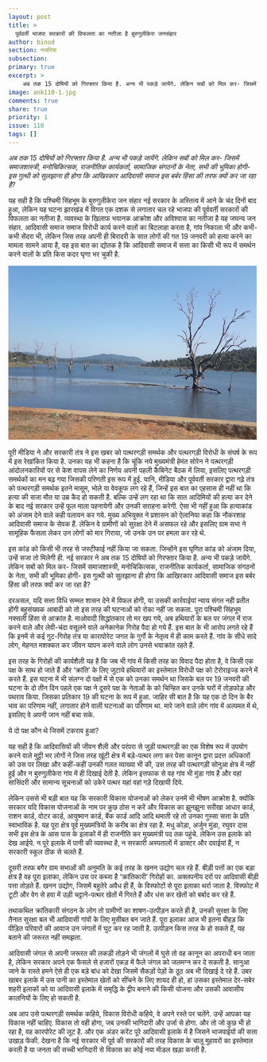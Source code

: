 ```yaml
---
layout: post
title: >
  पूर्ववर्ती भाजपा सरकारों की विफलता का नतीजा है बुरुगुलीकेरा जनसंहार
author: binod
section: नजरिया
subsection:
primary: true
excerpt: >
    अब तक 15 दोषियों को गिरफ्तार किया है. अन्य भी पकड़े जायेंगे. लेकिन सबों को मिल कर- जिसमें समाजशास्त्री, मनोचिकित्सक, राजनीतिक कार्यकर्ता, सामाजिक संगठनों के नेता, सभी की भूमिका होगी- इस गुत्थी को सुलझाना ही होगा कि आखिरकार आदिवासी समाज इस बर्बर हिंसा की तरफ क्यों कर जा रहा है?
image: ank110-1.jpg
comments: true
share: true
priority: 1
issue: 110
tags: []
---
```


*अब तक 15 दोषियों को गिरफ्तार किया है. अन्य भी पकड़े जायेंगे. लेकिन सबों को मिल कर- जिसमें समाजशास्त्री, मनोचिकित्सक, राजनीतिक कार्यकर्ता, सामाजिक संगठनों के नेता, सभी की भूमिका होगी- इस गुत्थी को सुलझाना ही होगा कि आखिरकार आदिवासी समाज इस बर्बर हिंसा की तरफ क्यों कर जा रहा है?*

यह सही है कि पश्चिमी सिंहभूम के बुरुगुलीकेरा जन संहार नई सरकार के अस्तित्व में आने के चंद दिनों बाद हुआ, लेकिन यह घटना झारखंड में विगत एक दशक से लगातार चल रहे भाजपा की पूर्ववर्ती सरकारों की विफलता का नतीजा है. व्यवस्था के खिलाफ भयानक आक्रोश और अविश्वास का नतीजा है यह जघन्य जन संहार. आदिवासी समाज समाज विरोधी कार्य करने वालों का बिटलाहा करता है, गांव निकाला भी और कभी-कभी सेंदरा भी, लेकिन जिस तरह अपनी ही बिरादरी के सात लोगों की गत 19 जनवरी को हत्या करने का मामला सामने आया है, वह इस बात का द्योतक है कि आदिवासी समाज में सत्ता का किसी भी रूप में समर्थन करने वालों के प्रति किस कदर घृणा भर चुकी है.

![](/static/news_images/ank110-1-2.jpg)

पूरी मीडिया ने और सरकारी तंत्र ने इस खबर को पत्थरगड़ी समर्थक और पत्थरगड़ी विरोधी के संघर्ष के रूप में इस रेखांकित किया है. उनका यह भी कहना है कि चूंकि नये मुख्यमंत्री हेमंत सोरेन ने पत्थरगड़ी आंदोलनकारियों पर से केश वापस लेने का निर्णय अपनी पहली कैबिनेट बैठक में लिया, इसलिए पत्थरगड़ी समर्थकों का मन बढ़ गया जिसकी परिणती इस रूप में हुई.
यानि, मीडिया और पूर्ववर्ती सरकार द्वारा गढ़े तंत्र को पत्थरगड़ी समर्थक इतने मासूम, भोले या वेवकूफ लग रहे हैं, जिन्हें इस बात का एहसास ही नहीं था कि हत्या की सजा मौत या उम्र कैद हो सकती है. बल्कि उन्हें लग रहा था कि सात आदिमियों की हत्या कर देने के बाद नई सरकार उन्हें फूल माला पहनायेगी और उनकी सराहना करेगी. ऐसा भी नहीं हुआ कि हत्याकांड को अंजाम देने वाले कही पलायन कर गये. मुख्य अभियुक्त ने प्रशासन को ऐलानिया कहा कि नौकरशाह आदिवासी समाज के सेवक हैं. लेकिन वे ग्रामीणों को सुरक्षा देने में असफल रहे और इसलिए ग्राम सभा ने सामूहिक फैसला लेकर उन लोगों को मार गिराया, जो उनके उन पर हमला कर रहे थे.

इस कांड को किसी भी तरह से जस्टीफाई नहीं किया जा सकता. जिन्होंने इस घृणित कांड को अंजाम दिया, उन्हें सजा तो मिलेगी ही. नई सरकार ने अब तक 15 दोषियों को गिरफ्तार किया है. अन्य भी पकड़े जायेंगे. लेकिन सबों को मिल कर- जिसमें समाजशास्त्री, मनोचिकित्सक, राजनीतिक कार्यकर्ता, सामाजिक संगठनों के नेता, सभी की भूमिका होगी- इस गुत्थी को सुलझाना ही होगा कि आखिरकार आदिवासी समाज इस बर्बर हिंसा की तरफ क्यों कर जा रहा है?

दरअसल, यदि सत्ता विधि सम्मत शासन देने में विफल होगी, या उसकी कार्रवाईयां न्याय संगत नही प्रतीत होंगी बहुसंख्यक आबादी को तो इस तरह की घटनाओं को रोका नहीं जा सकता. पूरा पश्चिमी सिंहभूम नक्सली हिंसा से आक्रांत है. माओवादी सिद्धांतकार तो मर खप गये, अब हथियारों के बल पर जंगल में राज करने वाले और लेवी-चंदा वसूलने वाले अनेकानेक गिरोह पैदा हो गये हैं. इस बात के भी आरोप लगते रहे हैं कि इनमें से कई गुट-गिरोह तंत्र या कारापोरेट जगत के गुर्गो के नेतृत्व में ही काम करते हैं. गांव के सीधे सादे लोग, मेहनत मशक्कत कर जीवन यापन करने वाले लोग उनसे भयाक्रांत रहते हैं.

इस तरह के गिरोहों की कार्यशैली यह है कि जब भी गांव में किसी तरह का विवाद पैदा होता है, वे किसी एक पक्ष के साथ हो जाते हैं और ‘क्रांति’ के लिए जुटाये हथियारों का इस्तेमाल विरोधी पक्ष को टेरोराइज्ड करने में करते हैं. इस घटना में भी संलग्न दो पक्षों में से एक को उनका समर्थन था जिसके बल पर 19 जनवरी की घटना के दो तीन दिन पहले एक पक्ष ने दूसरे पक्ष के नेताओं के को चिन्हित कर उनके घरों में तोड़फोड़ और पथराव किया. जिसका प्रतिकार 19 की घटना के रूप में हुआ. जाहिर सी बात है कि यह एक  दो दिन के बैर भाव का परिणाम नहीं, लगातार होने वाली घटनाओं का परिणाम था. मारे जाने वाले लोग गांव में अल्पमत में थे, इसलिए वे अपनी जान नहीं बचा सके.

ये दो पक्ष कौन थे जिसमें टकराव हुआ?

यह सही है कि आदिवासियों की जीवन शैली और परंपरा से जुड़ी पत्थरगड़ी का एक विशेष रूप में उपयोग करने वाले मुट्ठी भर लोगों ने जिस तरह खूंटी क्षेत्र में बड़े-पत्थर लगा कर पेसा कानून द्वारा प्रदत्त अधिकारों को उस पर लिखा और कहीं-कहीं उनकी गलत व्याख्या भी की, उस तरह की पत्थरगड़ी सोनुआ क्षेत्र में नहीं हुई और न बुरुगुलीकेरा गांव में ही दिखाई देती है. लेकिन इत्तफाक से वह गांव भी मुंडा गांव है और वहां सासिंदरी और सामान्य सूचनाओं को उकेरे पत्थर यहां वहां गड़े दिखायी दिये.

लेकिन उससे भी बड़ी बात यह कि सरकारी विकास योजनाओं को लेकर उनमें भी भीषण आक्रोश है. क्योंकि सरकार यदि विकास योजनाओं के नाम पर कुछ ठोस न करें और विकास का झुनझुना सरीखा आधार कार्ड, राशन कार्ड, वोटर कार्ड, आयुष्मान कार्ड, बैंक कार्ड आदि आदि थमाती रहे तो उनका गुस्सा सत्ता के प्रति स्वाभाविक है.
यह पूरा क्षेत्र पूर्व मुख्यमंत्रियों के करीब का क्षेत्र रहा है. मधु कोड़ा, अर्जुन मुंडा, रघुवर दास सभी इस क्षेत्र के आस पास के इलाकों में ही राजनीति कर मुख्यमंत्री पद तक पहुंचे. लेकिन उस इलाके को देख आईये. न पूरे इलाके में पानी की व्यवस्था है, न सरकारी अस्पतालों में डाक्टर और दवाईयां हैं, न सरकारी स्कूल ठीक से चलते हैं.

दूसरी तरफ बगैर ग्राम सभाओं की अनुमति के कई तरह के खनन उद्योग चल रहे हैं. बीड़ी पत्तों का एक बड़ा क्षेत्र है वह पूरा इलाका, लेकिन उस पर कब्जा है ‘क्रांतिकारी’ गिरोहों का. अक्लपनीय दरों पर आदिवासी बीड़ी पत्ता तोड़ते हैं. खनन उद्योग, जिसमें बहुतेरे अवैध ही हैं, के विस्फोटों से पूरा इलाका थर्रा जाता है. विस्फोट में टूटी और वेग से हवा में उड़ी चट्टाने-पत्थर खेतों में गिरते हैं और धंस कर खेतों को बर्बाद कर रहे हैं.

तथाकथित क्रांतिकारी संगठन के लोग तो ग्रामीणों का शाषण-उत्पीड़न करते ही है, उनकी सुरक्षा के लिए तैनात सुरक्षा बल भी आदिवासी गांवों के लिए मुसीबत बन जाते हैं. पूरा इलाका आज भी इतना बीहड़ कि पीड़ित परिवारों की आवाज उन जंगलों में घुट कर रह जाती है. उत्पीड़न किस तरह के हो सकते हैं, यह बताने की जरूरत नहीं समझता.

आदिवासी जंगल से अपनी जरूरत की लकड़ी तोड़ने भी जंगलों में घुसे तो वह कानून का अपराधी बन जाता है, लेकिन सरकार अपने एक फैसले से हजारों एकड़ में फैले जंगल को जलमग्न कर दे सकती है. सानुआ जाने के रास्ते हमने ऐसे ही एक बड़े बांध को देखा जिसमें सैकड़ों पेड़ों के ठूठ अब भी दिखाई दे रहे हैं. उबर खाबर इलाके में उस पानी का इस्तेमाल खेतों को सींचने के लिए शायद ही हो, हां उसका इस्तेमाल देर-सबेर शहरी इलाकों को या आदिवासी इलाके में समृद्धि के द्वीप बनाने की किसी योजना और उसकी आवासीय कालनियों के लिए हो सकती है.

अब आप उसे पत्थरगड़ी समर्थक कहिये, विकास विरोधी कहिये, वे अपने रस्ते पर चलेंगे. उन्हें आपका यह विकास नहीं चाहिए. विकास तो वही होगा, जब उनकी भागिदारी और उर्जा से होगा.  और तो जो कुछ भी हो रहा है, वह कारपोरेट की लूट है. और एक अंडर करेंट पूरे आदिवासी इलाके में है जिसने भाजपाईयों की सत्ता उखाड़ फेंकी. देखना है कि नई सरकार भी पूर्व की सरकारों की तरह विकास के चालू मुहावरों का इस्तेमाल करती है या जनता की सच्ची भागिदारी से विकास का कोई नया माॅडल खड़ा करती है.
